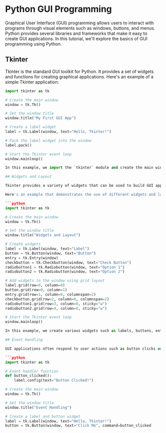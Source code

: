 # Python GUI Programming

Graphical User Interface (GUI) programming allows users to interact with programs through visual elements such as windows, buttons, and menus. Python provides several libraries and frameworks that make it easy to create GUI applications. In this tutorial, we'll explore the basics of GUI programming using Python.

## Tkinter

Tkinter is the standard GUI toolkit for Python. It provides a set of widgets and functions for creating graphical applications. Here's an example of a simple Tkinter application:

```python
import tkinter as tk

# Create the main window
window = tk.Tk()

# Set the window title
window.title("My First GUI App")

# Create a label widget
label = tk.Label(window, text="Hello, Tkinter!")

# Pack the label widget into the window
label.pack()

# Start the Tkinter event loop
window.mainloop()

In this example, we import the `tkinter` module and create the main window using the `Tk()` constructor. We set the window title using the `title()` method. We create a `Label` widget with the text "Hello, Tkinter!" and pack it into the window using the `pack()` method. Finally, we start the Tkinter event loop using the `mainloop()` method.

## Widgets and Layout

Tkinter provides a variety of widgets that can be used to build GUI applications. Some common widgets include buttons, labels, entry fields, checkboxes, and radio buttons. You can use layout managers such as `pack()`, `grid()`, or `place()` to arrange the widgets within a window.

Here's an example that demonstrates the use of different widgets and layout:

```python
import tkinter as tk

# Create the main window
window = tk.Tk()

# Set the window title
window.title("Widgets and Layout")

# Create widgets
label = tk.Label(window, text="Label")
button = tk.Button(window, text="Button")
entry = tk.Entry(window)
checkbutton = tk.Checkbutton(window, text="Check Button")
radiobutton1 = tk.Radiobutton(window, text="Option 1")
radiobutton2 = tk.Radiobutton(window, text="Option 2")

# Add widgets to the window using grid layout
label.grid(row=0, column=0)
button.grid(row=0, column=1)
entry.grid(row=1, column=0, columnspan=2)
checkbutton.grid(row=2, column=0, columnspan=2)
radiobutton1.grid(row=3, column=0, sticky="w")
radiobutton2.grid(row=4, column=0, sticky="w")

# Start the Tkinter event loop
window.mainloop()

In this example, we create various widgets such as labels, buttons, entry fields, checkboxes, and radio buttons. We use the `grid()` method to specify the layout of these widgets within a grid. The `row` and `column` parameters indicate the position of each widget, and the `columnspan` parameter allows a widget to span multiple columns.

## Event Handling

GUI applications often respond to user actions such as button clicks or menu selections. Tkinter provides a mechanism for handling events using event-driven programming. Here's an example that demonstrates event handling:

```python
import tkinter as tk

# Event handler function
def button_clicked():
    label.config(text="Button Clicked!")

# Create the main window
window = tk.Tk()

# Set the window title
window.title("Event Handling")

# Create a label and button widget
label = tk.Label(window, text="Hello, Tkinter!")
button = tk.Button(window, text="Click Me", command=button_clicked
